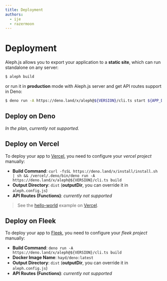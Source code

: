 ```yaml
---
title: Deployment
authors:
  - ije
  - razermoon
---
```


# Deployment

Aleph.js allows you to export your application to a **static site**, which can run standalone on any server:

```bash
$ aleph build
```

or run it in **production** mode with Aleph.js server and get API routes support in Deno:

```bash
$ deno run -A https://deno.land/x/aleph@${VERSION}/cli.ts start ${APP_DIR} --port 80
```

## Deploy on Deno

_In the plan, currently not supported._

## Deploy on Vercel

To deploy your app to [Vercel](https://vercel.com), you need to configure your _vercel project_ manually:

- **Build Command**: `curl -fsSL https://deno.land/x/install/install.sh | sh && /vercel/.deno/bin/deno run -A https://deno.land/x/aleph@${VERSION}/cli.ts build`
- **Output Directory**: `dist` (**outputDir**, you can override it in `aleph.config.js`)
- **API Routes (Functions)**: _currently not supported_

> See the [hello-world](https://alephjs-hello-world.vercel.app/) example on [Vercel](https://vercel.com).

## Deploy on Fleek

To deploy your app to [Fleek](https://fleek.co), you need to configure your _fleek project_ manually:

- **Build Command**: `deno run -A https://deno.land/x/aleph@${VERSION}/cli.ts build`
- **Docker Image Name**: `hayd/deno:latest`
- **Output Directory**: `dist` (**outputDir**, you can override it in `aleph.config.js`)
- **API Routes (Functions)**: _currently not supported_
